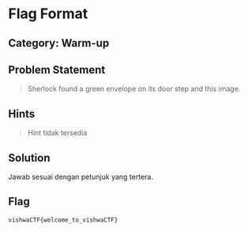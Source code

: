 # Flag Format
## Category: Warm-up
## Problem Statement
> Sherlock found a green envelope on its door step and this image.
## Hints
> Hint tidak tersedia
## Solution
Jawab sesuai dengan petunjuk yang tertera.
## Flag
`vishwaCTF{welcome_to_vishwaCTF}`